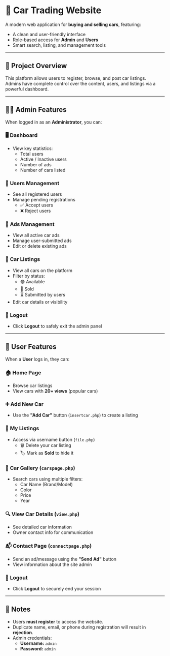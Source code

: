 # 🚗 **Car Trading Website**

A modern web application for **buying and selling cars**, featuring:
- A clean and user-friendly interface
- Role-based access for **Admin** and **Users**
- Smart search, listing, and management tools

---

## 📌 **Project Overview**

This platform allows users to register, browse, and post car listings.  
Admins have complete control over the content, users, and listings via a powerful dashboard.

---

## 👨‍💼 **Admin Features**

When logged in as an **Administrator**, you can:

### 🖥️ **Dashboard**
- View key statistics:
  - Total users
  - Active / Inactive users
  - Number of ads
  - Number of cars listed

### 👥 **Users Management**
- See all registered users
- Manage pending registrations
  - ✅ Accept users
  - ❌ Reject users

### 📢 **Ads Management**
- View all active car ads
- Manage user-submitted ads
- Edit or delete existing ads

### 🚗 **Car Listings**
- View all cars on the platform
- Filter by status:
  - 🟢 Available
  - 🔴 Sold
  - ⏳ Submitted by users
- Edit car details or visibility

### 🚪 **Logout**
- Click **Logout** to safely exit the admin panel

---

## 👤 **User Features**

When a **User** logs in, they can:

### 🏠 **Home Page**
- Browse car listings
- View cars with **20+ views** (popular cars)

### ➕ **Add New Car**
- Use the **"Add Car"** button (`insertcar.php`) to create a listing

### 📄 **My Listings**
- Access via username button (`file.php`)
  - 🗑️ Delete your car listing
  - 🏷️ Mark as **Sold** to hide it

### 🚗 **Car Gallery** (`carspage.php`)
- Search cars using multiple filters:
  - Car Name (Brand/Model)
  - Color
  - Price
  - Year

### 🔍 **View Car Details** (`view.php`)
- See detailed car information
- Owner contact info for communication

### 📬 **Contact Page** (`connectpage.php`)
- Send an ad/message using the **"Send Ad"** button
- View information about the site admin

### 🚪 **Logout**
- Click **Logout** to securely end your session

---

## 🧾 Notes
- Users **must register** to access the website.
- Duplicate name, email, or phone during registration will result in **rejection**.
- Admin credentials:
  - **Username:** `admin`
  - **Password:** `admin`
